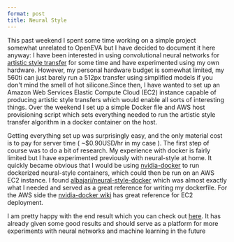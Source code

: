```yaml
---
format: post
title: Neural Style
---
```

This past weekend I spent some time working on a simple project somewhat unrelated to OpenEVA but I have decided to document it here anyway: I have been interested in using convolutional neural networks for [artistic style transfer](https://github.com/jcjohnson/neural-style) for some time and have experimented using my own hardware. However, my personal hardware budget is somewhat limited, my 560ti can just barely run a 512px transfer using simplified models if you don't mind the smell of hot silicone.Since then, I have wanted to set up an Amazon Web Services Elastic Compute Cloud (EC2) instance capable of producing artistic style transfers which would enable all sorts of interesting things. Over the weekend I set up a simple Docker file and AWS host provisioning script which sets everything needed to run the artistic style transfer algorithm in a docker container on the host.

Getting everything set up was surprisingly easy, and the only material cost is to pay for server time ( ~$0.90USD/hr in my case ). The first step of course was to do a bit of research. My experience with docker is fairly limited but I have experimented previously with neural-style at home. It quickly became obvious that I would be using [nvidia-docker](https://github.com/NVIDIA/nvidia-docker) to run dockerized neural-style containers, which could then be run on an AWS EC2 instance. I found [albajari/neural-style-docker](https://github.com/albarji/neural-style-docker) which was almost exactly what I needed and served as a great reference for writing my dockerfile. For the AWS side the [nvidia-docker wiki](https://github.com/NVIDIA/nvidia-docker/wiki/Deploy-on-Amazon-EC2) has great reference for EC2 deployment.

I am pretty happy with the end result which you can check out [here](https://github.com/maxmurder/dockerfiles/tree/master/neural-style). It has already given some good results and should serve as a platform for more experiments with neural networks and machine learning in the future